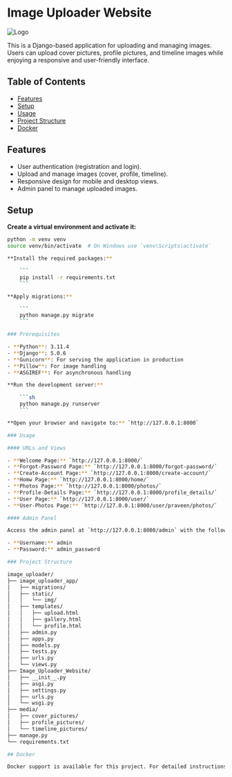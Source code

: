 # Image Uploader Website

![Logo](static/img/favicon.ico)

This is a Django-based application for uploading and managing images. Users can upload cover pictures, profile pictures, and timeline images while enjoying a responsive and user-friendly interface.

## Table of Contents
- [Features](#features)
- [Setup](#setup)
- [Usage](#usage)
- [Project Structure](#project-structure)
- [Docker](#docker)

## Features

- User authentication (registration and login).
- Upload and manage images (cover, profile, timeline).
- Responsive design for mobile and desktop views.
- Admin panel to manage uploaded images.

## Setup

**Create a virtual environment and activate it:**

```bash
python -m venv venv
source venv/bin/activate  # On Windows use `venv\Scripts\activate`

**Install the required packages:**

    ```
    pip install -r requirements.txt
    ```

**Apply migrations:**

    ```
    python manage.py migrate
    ```

### Prerequisites

- **Python**: 3.11.4
- **Django**: 5.0.6
- **Gunicorn**: For serving the application in production
- **Pillow**: For image handling
- **ASGIREF**: For asynchronous handling

**Run the development server:**

    ```sh
    python manage.py runserver
    ```

**Open your browser and navigate to:** `http://127.0.0.1:8000`

### Usage

#### URLs and Views

- **Welcome Page:** `http://127.0.0.1:8000/`
- **Forgot-Password Page:** `http://127.0.0.1:8000/forgot-password/`
- **Create-Account Page:** `http://127.0.0.1:8000/create-account/`
- **Homw Page:** `http://127.0.0.1:8000/home/`
- **Photos Page:** `http://127.0.0.1:8000/photos/`
- **Profile-Details Page:** `http://127.0.0.1:8000/profile_details/`
- **User Page:** `http://127.0.0.1:8000/user/`
- **User-Photos Page:** `http://127.0.0.1:8000/user/praveen/photos/`

#### Admin Panel

Access the admin panel at `http://127.0.0.1:8000/admin` with the following credentials:

- **Username:** admin
- **Password:** admin_password

### Project Structure

image_uploader/
├── image_uploader_app/
│   ├── migrations/
│   ├── static/
│   │   └── img/
│   ├── templates/
│   │   ├── upload.html
│   │   ├── gallery.html
│   │   └── profile.html
│   ├── admin.py
│   ├── apps.py
│   ├── models.py
│   ├── tests.py
│   ├── urls.py
│   └── views.py
├── Image_Uploader_Website/
│   ├── __init__.py
│   ├── asgi.py
│   ├── settings.py
│   ├── urls.py
│   └── wsgi.py
├── media/
│   ├── cover_pictures/
│   ├── profile_pictures/
│   └── timeline_pictures/
├── manage.py
└── requirements.txt

## Docker

Docker support is available for this project. For detailed instructions on how to build and run the application using Docker, please refer to the [Docker-specific README](README.Docker.md).
